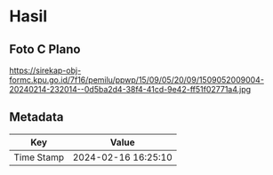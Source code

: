 # Hasil

## Foto C Plano

https://sirekap-obj-formc.kpu.go.id/7f16/pemilu/ppwp/15/09/05/20/09/1509052009004-20240214-232014--0d5ba2d4-38f4-41cd-9e42-ff51f02771a4.jpg


## Metadata

| Key        | Value               |
| ---------- | ------------------- |
| Time Stamp | 2024-02-16 16:25:10 |



